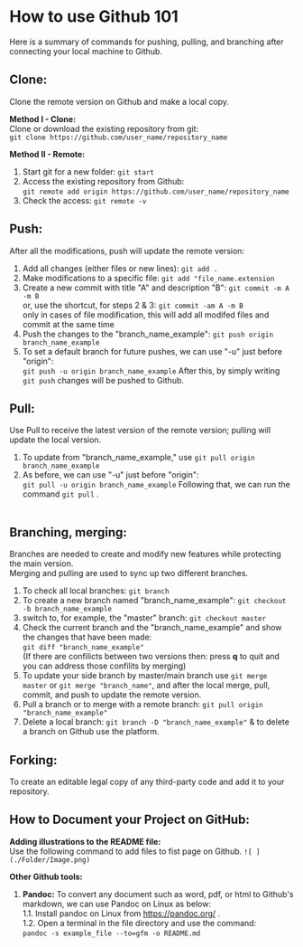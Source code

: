 # How to use Github 101 <br />
Here is a summary of commands for pushing, pulling, and branching after connecting your local machine to Github. <br />

## Clone: <br />
Clone the remote version on Github and make a local copy. <br />

**Method I - Clone:** <br />
Clone or download the existing repository from git: <br />
``` git clone https://github.com/user_name/repository_name ```<br />

**Method II - Remote:** <br />
1. Start git for a new folder: ``` git start ```  <br />
2. Access the existing repository from Github: <br />
``` git remote add origin https://github.com/user_name/repository_name ``` <br />
3. Check the access: ``` git remote -v ``` <br />

## Push: <br />
After all the modifications, push will update the remote version: <br />
1. Add all changes (either files or new lines): ```git add .``` <br />
2. Make modifications to a specific file: ``` git add "file_name.extension ``` <br />
3. Create a new commit with title "A" and description "B": ``` git commit -m A -m B ``` <br />
   or, use the shortcut, for steps 2 & 3: ``` git commit -am A -m B ``` <br />
   only in cases of file modification, this will add all modifed files and commit at the same time <br />
4. Push the changes to the "branch_name_example": ``` git push origin branch_name_example ``` <br />
5. To set a default branch for future pushes, we can use "-u" just before "origin": <br />
   ``` git push -u origin branch_name_example ``` After this, by simply writing  ``` git push ``` changes will be pushed to Github. <br />

## Pull: <br />
Use Pull to receive the latest version of the remote version; pulling will update the local version. <br />
1. To update from "branch_name_example," use ``` git pull origin branch_name_example ``` <br />
2. As before, we can use "-u" just before "origin": <br />
``` git pull -u origin branch_name_example ``` Following that, we can run the command ``` git pull ``` . <br /> 

## Branching, merging: <br />
Branches are needed to create and modify new features while protecting the main version.  <br />
Merging and pulling are used to sync up two different branches. <br />

1. To check all local branches: ``` git branch ``` <br />
2. To create a new branch named "branch_name_example": ``` git checkout -b branch_name_example ``` <br />
3. switch to, for example, the "master" branch: ``` git checkout master ``` <br />
4. Check the current branch and the "branch_name_example" and show the changes that have been made: <br />
``` git diff "branch_name_example" ``` <br />
   (If there are confilicts between two versions then: press **q** to quit and you can address those confilits by merging) <br />
5. To update your side branch by master/main branch use ``` git merge master ``` or ``` git merge "branch_name" ```, and after the local merge, pull, commit, and push to update the remote version. <br />
6. Pull a branch or to merge with a remote branch: ``` git pull origin "branch_name_example" ``` <br />
7. Delete a local branch: ``` git branch -D "branch_name_example" ``` & to delete a branch on Github use the platform. <br />

## Forking: <br />
To create an editable legal copy of any third-party code and add it to your repository. <br />


## How to Document your Project on GitHub:

**Adding illustrations to the README file:** <br />
Use the following command to add files to fist page on Github.  ``` ![ ](./Folder/Image.png) ``` <br />

**Other Github tools:** <br />

1. **Pandoc:** To convert any document such as word, pdf, or html to Github's markdown, we can use Pandoc on Linux as below: <br />
   1.1. Install pandoc on Linux from https://pandoc.org/ . <br />
   1.2. Open a terminal in the file directory and use the command:  <br />
      ``` pandoc -s example_file --to=gfm -o README.md ``` <br />
